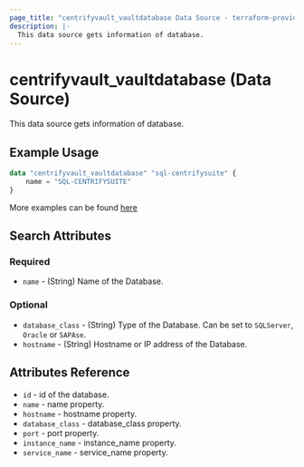 ```yaml
---
page_title: "centrifyvault_vaultdatabase Data Source - terraform-provider-centrifyvault"
description: |-
  This data source gets information of database.
---
```


# centrifyvault_vaultdatabase (Data Source)

This data source gets information of database.

## Example Usage

```terraform
data "centrifyvault_vaultdatabase" "sql-centrifysuite" {
    name = "SQL-CENTRIFYSUITE"
}
```

More examples can be found [here](../../examples/centrifyvault_vaultdatabase/)

## Search Attributes

### Required

- `name` - (String) Name of the Database.

### Optional

- `database_class` - (String) Type of the Database. Can be set to `SQLServer`, `Oracle` or `SAPAse`.
- `hostname` - (String) Hostname or IP address of the Database.

## Attributes Reference

- `id` - id of the database.
- `name` - name property.
- `hostname` - hostname property.
- `database_class` - database_class property.
- `port` - port property.
- `instance_name` - instance_name property.
- `service_name` - service_name property.